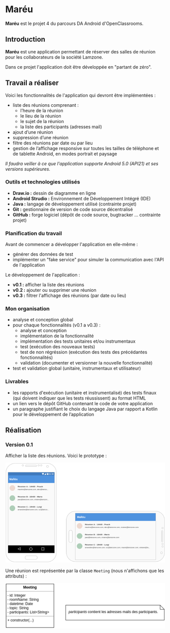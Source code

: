 # Maréu

**Maréu** est le projet 4 du parcours DA Android d'OpenClassrooms.  

## Introduction

**Maréu** est une application permettant de réserver des salles de 
réunion pour les collaborateurs de la société Lamzone.  

Dans ce projet l'application doit être développée en "partant de zéro".  

## Travail a réaliser

Voici les fonctionnalités de l'application qui devront être 
implémentées :  

  - liste des réunions comprenant :
    - l’heure de la réunion
    - le lieu de la réunion
    - le sujet de la réunion
    - la liste des participants (adresses mail)
  - ajout d’une réunion
  - suppression d’une réunion
  - filtre des réunions par date ou par lieu
  - gestion de l’affichage responsive sur toutes les tailles de 
  téléphone et de tablette Android, en modes portrait et paysage

*Il faudra veiller à ce que l'application supporte Android 5.0 (API21) 
et ses versions supérieures.*  

### Outils et technologies utilisés

  - **Draw.io :** dessin de diagramme en ligne
  - **Android Strudio :** Environnement de Développement Intégré (IDE)
  - **Java :** langage de développement utilisé (contrainte projet)
  - **Git :** gestionnaire de version de code source décentralisé
  - **GitHub :** forge logiciel (dépôt de code source, bugtracker ... 
  contrainte projet)

### Planification du travail

Avant de commencer a développer l'application en elle-même :  

  - générer des données de test
  - implémenter un "fake service" pour simuler la communication avec 
  l'API de l'application

Le développement de l'application :  

  - **v0.1 :** afficher la liste des réunions
  - **v0.2 :** ajouter ou supprimer une réunion
  - **v0.3 :** filtrer l'affichage des réunions (par date ou lieu)

### Mon organisation

  - analyse et conception global
  - pour chaque fonctionnalités (v0.1 a v0.3) :
    - analyse et conception
    - implémentation de la fonctionnalité
    - implémentation des tests unitaires et/ou instrumentaux
    - test (exécution des nouveaux tests)
    - test de non régréssion (exécution des tests des précédantes 
    fonctionnalités)
    - validation (documenter et versionner la nouvelle fonctionnalité)
  - test et validation global (unitaire, instrumentaux et utilisateur)

### Livrables

  - les rapports d'exécution (unitaire et instrumentalisé) des tests 
  finaux (qui doivent indiquer que les tests réussissent) au format HTML
  - un lien vers le dépôt GitHub contenant le code de votre application
  - un paragraphe justifiant le choix du langage Java par rapport a 
  Kotlin pour le développement de l’application

## Réalisation

### Version 0.1

Afficher la liste des réunions. Voici le prototype :  

![prototype de la fonctionnalité "afficher la liste des réunions"](MaReu_v0.1.png)  

Une réunion est représentée par la classe `Meeting` (nous 
n'affichons que les attributs) :  

![diagramme de classe UML "Meeting"](model_class_diagram_v0.1.png)  
